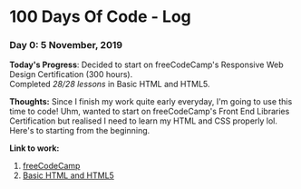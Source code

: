 # 100 Days Of Code - Log

### Day 0: 5 November, 2019

**Today's Progress**: Decided to start on freeCodeCamp's Responsive Web Design Certification (300 hours).    
Completed *28/28 lessons* in Basic HTML and HTML5.

**Thoughts:** Since I finish my work quite early everyday, I'm going to use this time to code! Uhm, wanted to start on freeCodeCamp's Front End Libraries Certification but realised I need to learn my HTML and CSS properly lol. Here's to starting from the beginning.

**Link to work:** 
1. [freeCodeCamp](https://www.freecodecamp.org/learn/)
2. [Basic HTML and HTML5](https://www.freecodecamp.org/learn/responsive-web-design/basic-html-and-html5/)
